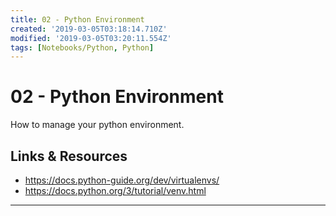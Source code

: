```yaml
---
title: 02 - Python Environment
created: '2019-03-05T03:18:14.710Z'
modified: '2019-03-05T03:20:11.554Z'
tags: [Notebooks/Python, Python]
---
```


# 02 - Python Environment

How to manage your python environment.

## Links & Resources

* https://docs.python-guide.org/dev/virtualenvs/
* https://docs.python.org/3/tutorial/venv.html

----
